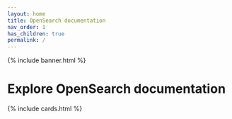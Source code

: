 ```yaml
---
layout: home
title: OpenSearch documentation
nav_order: 1
has_children: true
permalink: /
---
```


{% include banner.html %}

# Explore OpenSearch documentation

{% include cards.html %}